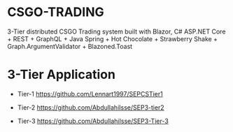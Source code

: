 # CSGO-TRADING 
3-Tier distributed CSGO Trading system built with Blazor, C# ASP.NET Core + REST + GraphQL + Java Spring + Hot Chocolate + Strawberry Shake + Graph.ArgumentValidator + Blazoned.Toast

# 3-Tier Application

- Tier-1
https://github.com/Lennart1997/SEPCSTier1

- Tier-2 
https://github.com/AbdullahiIsse/SEP3-tier2 

- Tier-3
https://github.com/AbdullahiIsse/SEP3-Tier-3 

